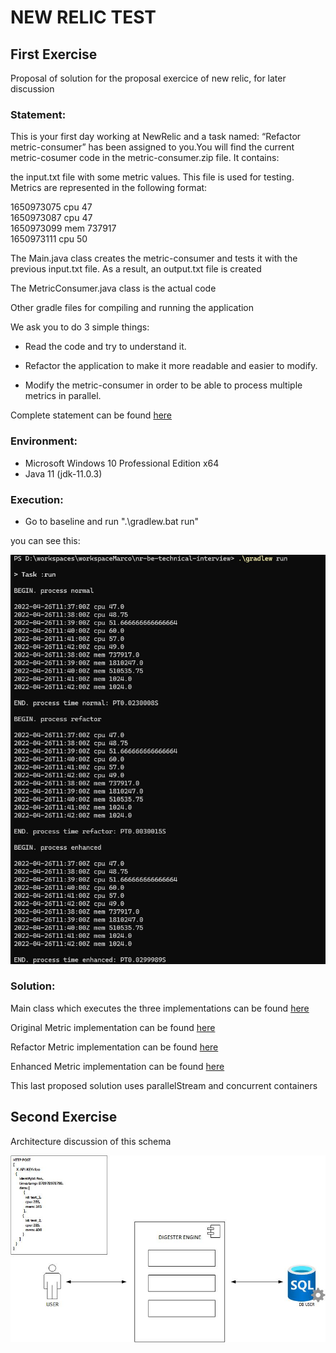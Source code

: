 # NEW RELIC TEST

## First Exercise

Proposal of solution for the proposal exercice of new relic, for later discussion

### Statement:

This is your first day working at NewRelic and a task named: “Refactor metric-consumer” has been assigned to you.You will find the current metric-cosumer code in the metric-consumer.zip file. It contains:

the input.txt file with some metric values. This file is used for testing. Metrics are represented in the following format: <timestamp> <metric-name> <value>

1650973075 cpu 47</br>
1650973087 cpu 47</br>
1650973099 mem 737917</br>
1650973111 cpu 50</br>

The Main.java class creates the metric-consumer and tests it with the previous input.txt file. As a result, an output.txt file is created

The MetricConsumer.java class is the actual code

Other gradle files for compiling and running the application

We ask you to do 3 simple things:

- Read the code and try to understand it.

- Refactor the application to make it more readable and easier to modify.

- Modify the metric-consumer in order to be able to process multiple metrics in parallel.

Complete statement can be found [here](nr-be-technical-interview/doc/statement.pdf)

### Environment:

- Microsoft Windows 10 Professional Edition x64
- Java 11 (jdk-11.0.3)


### Execution:

- Go to baseline and run ".\gradlew.bat run"

you can see this:

![alt text](https://github.com/jeag2002/NewRelicTest/blob/master/gradlew-execution.jpg?raw=true)

### Solution:

Main class which executes the three implementations can be found [here](nr-be-technical-interview/src/main/java/com/newrelic/metrics/Main.java)

Original Metric implementation can be found [here](nr-be-technical-interview/src/main/java/com/newrelic/metrics/MetricConsumer.java)

Refactor Metric implementation can be found [here](nr-be-technical-interview/src/main/java/com/newrelic/metrics/refactor/MetricConsumerRefactor.java)

Enhanced Metric implementation can be found [here](nr-be-technical-interview/src/main/java/com/newrelic/metrics/enhanced/MetricConsumerEnhanced.java)

This last proposed solution uses parallelStream and concurrent containers

## Second Exercise

Architecture discussion of this schema

![alt text](https://github.com/jeag2002/NewRelicTest/blob/master/second-exercice/second-exercice.jpg?raw=true)
